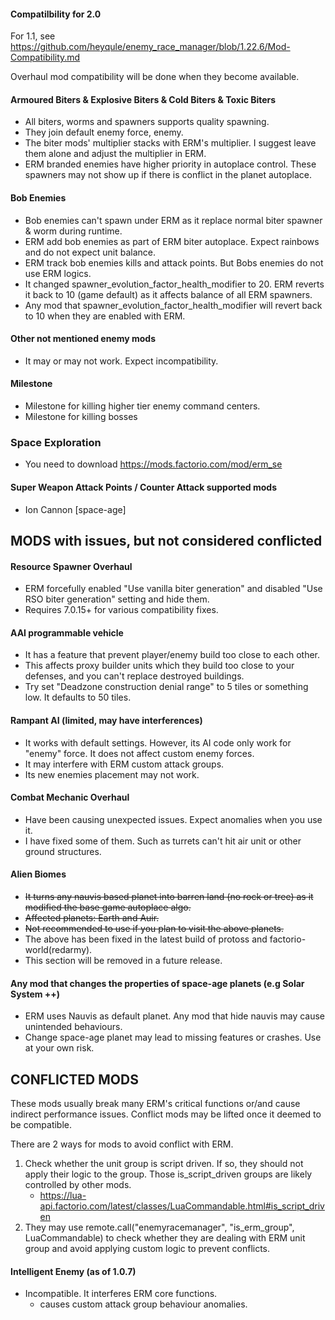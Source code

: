 #### Compatilbility for 2.0

For 1.1, see https://github.com/heyqule/enemy_race_manager/blob/1.22.6/Mod-Compatibility.md

Overhaul mod compatibility will be done when they become available.

#### Armoured Biters & Explosive Biters & Cold Biters & Toxic Biters

- All biters, worms and spawners supports quality spawning.
- They join default enemy force, enemy.
- The biter mods' multiplier stacks with ERM's multiplier. I suggest leave them alone and adjust the multiplier in ERM.
- ERM branded enemies have higher priority in autoplace control.  These spawners may not show up if there is conflict in the planet autoplace.

#### Bob Enemies
- Bob enemies can't spawn under ERM as it replace normal biter spawner & worm during runtime.
- ERM add bob enemies as part of ERM biter autoplace.  Expect rainbows and do not expect unit balance.
- ERM track bob enemies kills and attack points.  But Bobs enemies do not use ERM logics.
- It changed spawner_evolution_factor_health_modifier to 20. ERM reverts it back to 10 (game default) as it affects balance of all ERM spawners.
- Any mod that spawner_evolution_factor_health_modifier will revert back to 10 when they are enabled with ERM.

#### Other not mentioned enemy mods

- It may or may not work. Expect incompatibility.

#### Milestone
- Milestone for killing higher tier enemy command centers.
- Milestone for killing bosses

### Space Exploration
- You need to download https://mods.factorio.com/mod/erm_se

#### Super Weapon Attack Points / Counter Attack supported mods
- Ion Cannon [space-age]


## MODS with issues, but not considered conflicted
#### Resource Spawner Overhaul
- ERM forcefully enabled "Use vanilla biter generation" and disabled "Use RSO biter generation" setting and hide them.
- Requires 7.0.15+ for various compatibility fixes.

#### AAI programmable vehicle
- It has a feature that prevent player/enemy build too close to each other.
- This affects proxy builder units which they build too close to your defenses, and you can't replace destroyed
  buildings.
- Try set "Deadzone construction denial range" to 5 tiles or something low. It defaults to 50 tiles.

#### Rampant AI (limited, may have interferences)
- It works with default settings. However, its AI code only work for "enemy" force. It does not affect custom enemy forces.
- It may interfere with ERM custom attack groups.
- Its new enemies placement may not work.

#### Combat Mechanic Overhaul
- Have been causing unexpected issues.  Expect anomalies when you use it.
- I have fixed some of them. Such as turrets can't hit air unit or other ground structures.


#### Alien Biomes
- ~~It turns any nauvis based planet into barren land (no rock or tree) as it modified the base game autoplace algo.~~
- ~~Affected planets: Earth and Auir.~~
- ~~Not recommended to use if you plan to visit the above planets.~~
- The above has been fixed in the latest build of protoss and factorio-world(redarmy).
- This section will be removed in a future release.


#### Any mod that changes the properties of space-age planets (e.g Solar System ++)
- ERM uses Nauvis as default planet.  Any mod that hide nauvis may cause unintended behaviours.
- Change space-age planet may lead to missing features or crashes.  Use at your own risk.

## CONFLICTED MODS
These mods usually break many ERM's critical functions or/and cause indirect performance issues. Conflict mods may be lifted once it deemed to be compatible.

There are 2 ways for mods to avoid conflict with ERM.
1. Check whether the unit group is script driven.  If so, they should not apply their logic to the group.  Those is_script_driven groups are likely controlled by other mods. 
   - https://lua-api.factorio.com/latest/classes/LuaCommandable.html#is_script_driven
2. They may use remote.call("enemyracemanager", "is_erm_group", LuaCommandable) to check whether they are dealing with ERM unit group and avoid applying custom logic to prevent conflicts. 

#### Intelligent Enemy (as of 1.0.7)
- Incompatible.  It interferes ERM core functions.  
  - causes custom attack group behaviour anomalies.
